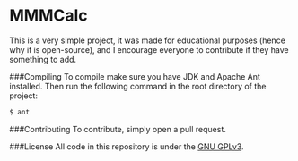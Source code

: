 MMMCalc
=======

This is a very simple project, it was made for educational purposes (hence why it is open-source), and I encourage everyone to contribute if they have something to add.

###Compiling
To compile make sure you have JDK and Apache Ant installed. Then run the following command in the root directory of the project:
```bash
$ ant
```

###Contributing
To contribute, simply open a pull request.

###License
All code in this repository is under the [GNU GPLv3](/LICENSE).

